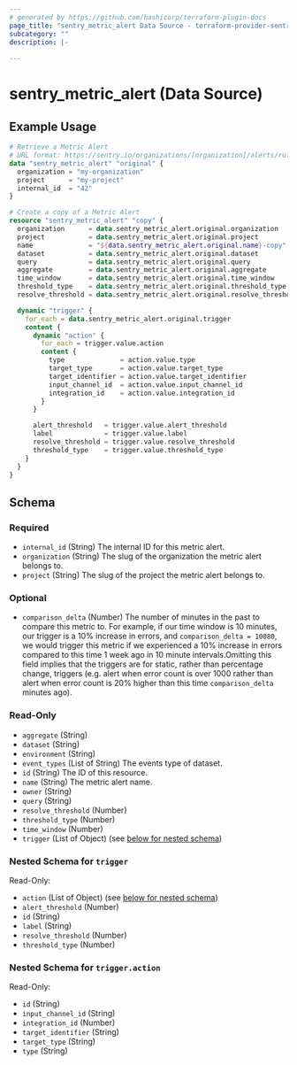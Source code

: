 ```yaml
---
# generated by https://github.com/hashicorp/terraform-plugin-docs
page_title: "sentry_metric_alert Data Source - terraform-provider-sentry"
subcategory: ""
description: |-
  
---
```


# sentry_metric_alert (Data Source)



## Example Usage

```terraform
# Retrieve a Metric Alert
# URL format: https://sentry.io/organizations/[organization]/alerts/rules/details/[internal_id]/
data "sentry_metric_alert" "original" {
  organization = "my-organization"
  project      = "my-project"
  internal_id  = "42"
}

# Create a copy of a Metric Alert
resource "sentry_metric_alert" "copy" {
  organization      = data.sentry_metric_alert.original.organization
  project           = data.sentry_metric_alert.original.project
  name              = "${data.sentry_metric_alert.original.name}-copy"
  dataset           = data.sentry_metric_alert.original.dataset
  query             = data.sentry_metric_alert.original.query
  aggregate         = data.sentry_metric_alert.original.aggregate
  time_window       = data.sentry_metric_alert.original.time_window
  threshold_type    = data.sentry_metric_alert.original.threshold_type
  resolve_threshold = data.sentry_metric_alert.original.resolve_threshold

  dynamic "trigger" {
    for_each = data.sentry_metric_alert.original.trigger
    content {
      dynamic "action" {
        for_each = trigger.value.action
        content {
          type              = action.value.type
          target_type       = action.value.target_type
          target_identifier = action.value.target_identifier
          input_channel_id  = action.value.input_channel_id
          integration_id    = action.value.integration_id
        }
      }

      alert_threshold   = trigger.value.alert_threshold
      label             = trigger.value.label
      resolve_threshold = trigger.value.resolve_threshold
      threshold_type    = trigger.value.threshold_type
    }
  }
}
```

<!-- schema generated by tfplugindocs -->
## Schema

### Required

- `internal_id` (String) The internal ID for this metric alert.
- `organization` (String) The slug of the organization the metric alert belongs to.
- `project` (String) The slug of the project the metric alert belongs to.

### Optional

- `comparison_delta` (Number) The number of minutes in the past to compare this metric to. For example, if our time window is 10 minutes, our trigger is a 10% increase in errors, and `comparison_delta = 10080`, we would trigger this metric if we experienced a 10% increase in errors compared to this time 1 week ago in 10 minute intervals.Omitting this field implies that the triggers are for static, rather than percentage change, triggers (e.g. alert when error count is over 1000  rather than alert when error count is 20% higher than this time `comparison_delta` minutes ago).

### Read-Only

- `aggregate` (String)
- `dataset` (String)
- `environment` (String)
- `event_types` (List of String) The events type of dataset.
- `id` (String) The ID of this resource.
- `name` (String) The metric alert name.
- `owner` (String)
- `query` (String)
- `resolve_threshold` (Number)
- `threshold_type` (Number)
- `time_window` (Number)
- `trigger` (List of Object) (see [below for nested schema](#nestedatt--trigger))

<a id="nestedatt--trigger"></a>
### Nested Schema for `trigger`

Read-Only:

- `action` (List of Object) (see [below for nested schema](#nestedobjatt--trigger--action))
- `alert_threshold` (Number)
- `id` (String)
- `label` (String)
- `resolve_threshold` (Number)
- `threshold_type` (Number)

<a id="nestedobjatt--trigger--action"></a>
### Nested Schema for `trigger.action`

Read-Only:

- `id` (String)
- `input_channel_id` (String)
- `integration_id` (Number)
- `target_identifier` (String)
- `target_type` (String)
- `type` (String)
